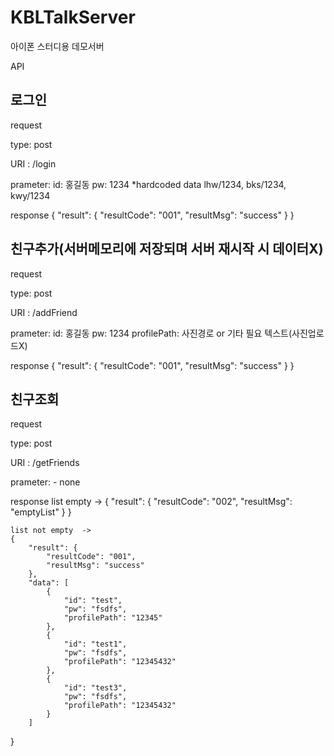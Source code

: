# KBLTalkServer
아이폰 스터디용 데모서버

API

로그인
-----------------------------------------------------------------
request

type: post

URI : /login

prameter: 
id: 홍길동
pw: 1234
*hardcoded data lhw/1234, bks/1234, kwy/1234

response
{
    "result": {
        "resultCode": "001",
        "resultMsg": "success"
    }
}


친구추가(서버메모리에 저장되며 서버 재시작 시 데이터X)
-----------------------------------------------------------------
request

type: post

URI : /addFriend

prameter: 
id: 홍길동
pw: 1234
profilePath: 사진경로 or 기타 필요 텍스트(사진업로드X)

response
{
    "result": {
        "resultCode": "001",
        "resultMsg": "success"
    }
}

친구조회
-----------------------------------------------------------------
request

type: post

URI : /getFriends

prameter: 
	- none
	
response
	list empty -> 
	{
	    "result": {
	        "resultCode": "002",
	        "resultMsg": "emptyList"
	    }
	}

	list not empty  ->
	{
	    "result": {
	        "resultCode": "001",
	        "resultMsg": "success"
	    },
	    "data": [
	        {
	            "id": "test",
	            "pw": "fsdfs",
	            "profilePath": "12345"
	        },
	        {
	            "id": "test1",
	            "pw": "fsdfs",
	            "profilePath": "12345432"
	        },
	        {
	            "id": "test3",
	            "pw": "fsdfs",
	            "profilePath": "12345432"
	        }
	    ]
}
